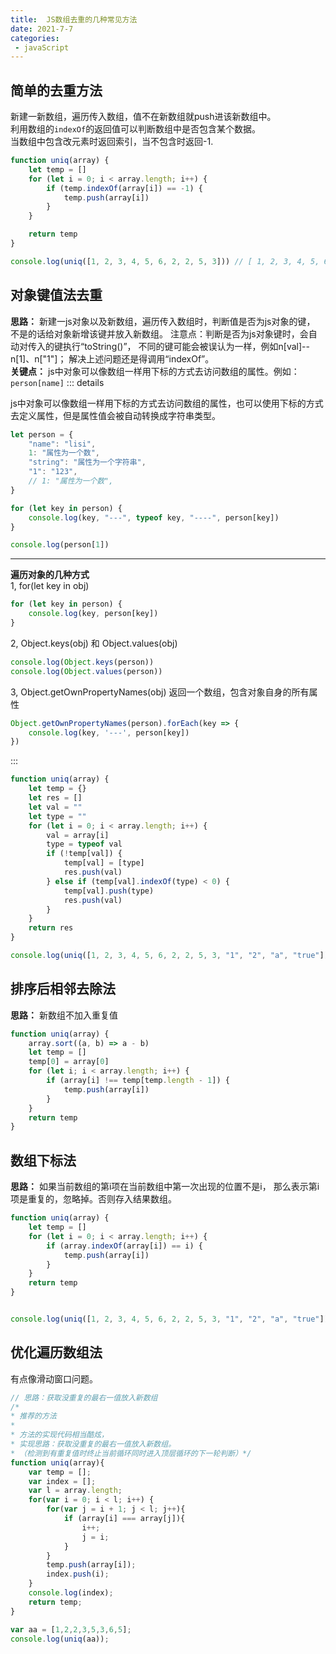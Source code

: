 ```yaml
---
title:  JS数组去重的几种常见方法
date: 2021-7-7
categories: 
 - javaScript
---
```

<Boxx type='tip' />

## 简单的去重方法
新建一新数组，遍历传入数组，值不在新数组就push进该新数组中。   
利用数组的```indexOf```的返回值可以判断数组中是否包含某个数据。        
当数组中包含改元素时返回索引，当不包含时返回-1. 
```js 
function uniq(array) {
    let temp = []
    for (let i = 0; i < array.length; i++) {
        if (temp.indexOf(array[i]) == -1) {
            temp.push(array[i])
        }
    }

    return temp
}

console.log(uniq([1, 2, 3, 4, 5, 6, 2, 2, 5, 3])) // [ 1, 2, 3, 4, 5, 6 ]
```

## 对象键值法去重

**思路：** 新建一js对象以及新数组，遍历传入数组时，判断值是否为js对象的键，
不是的话给对象新增该键并放入新数组。
注意点：判断是否为js对象键时，会自动对传入的键执行“toString()”，
不同的键可能会被误认为一样，例如n[val]-- n[1]、n["1"]；
解决上述问题还是得调用“indexOf”。    
**关键点：** js中对象可以像数组一样用下标的方式去访问数组的属性。例如： ```person[name]```
::: details 

js中对象可以像数组一样用下标的方式去访问数组的属性，也可以使用下标的方式去定义属性，但是属性值会被自动转换成字符串类型。
```js
let person = {
    "name": "lisi",
    1: "属性为一个数",
    "string": "属性为一个字符串",
    "1": "123",
    // 1: "属性为一个数",
}

for (let key in person) {
    console.log(key, "---", typeof key, "----", person[key])
}

console.log(person[1])
```
--- 
**遍历对象的几种方式**   
1, for(let key in obj)
```js
for (let key in person) {
    console.log(key, person[key])
}
```
2, Object.keys(obj) 和 Object.values(obj)
```js
console.log(Object.keys(person))
console.log(Object.values(person))
```
3, Object.getOwnPropertyNames(obj)
返回一个数组，包含对象自身的所有属性
```js
Object.getOwnPropertyNames(person).forEach(key => {
    console.log(key, '---', person[key])
})
```
:::
```js
function uniq(array) {
    let temp = {}
    let res = []
    let val = ""
    let type = ""
    for (let i = 0; i < array.length; i++) {
        val = array[i]
        type = typeof val
        if (!temp[val]) {
            temp[val] = [type]
            res.push(val)
        } else if (temp[val].indexOf(type) < 0) {
            temp[val].push(type)
            res.push(val)
        }
    }
    return res
}

console.log(uniq([1, 2, 3, 4, 5, 6, 2, 2, 5, 3, "1", "2", "a", "true"]))
```


## 排序后相邻去除法  
**思路：** 新数组不加入重复值
```js
function uniq(array) {
    array.sort((a, b) => a - b)
    let temp = []
    temp[0] = array[0]
    for (let i; i < array.length; i++) {
        if (array[i] !== temp[temp.length - 1]) {
            temp.push(array[i])
        }
    }
    return temp
}
```

## 数组下标法

**思路：** 如果当前数组的第i项在当前数组中第一次出现的位置不是i，
那么表示第i项是重复的，忽略掉。否则存入结果数组。
```js
function uniq(array) {
    let temp = []
    for (let i = 0; i < array.length; i++) {
        if (array.indexOf(array[i]) == i) {
            temp.push(array[i])
        }
    }
    return temp
}


console.log(uniq([1, 2, 3, 4, 5, 6, 2, 2, 5, 3, "1", "2", "a", "true"]))
```

## 优化遍历数组法
有点像滑动窗口问题。
```js 
// 思路：获取没重复的最右一值放入新数组
/*
* 推荐的方法
*
* 方法的实现代码相当酷炫，
* 实现思路：获取没重复的最右一值放入新数组。
* （检测到有重复值时终止当前循环同时进入顶层循环的下一轮判断）*/
function uniq(array){
    var temp = [];
    var index = [];
    var l = array.length;
    for(var i = 0; i < l; i++) {
        for(var j = i + 1; j < l; j++){
            if (array[i] === array[j]){
                i++;
                j = i;
            }
        }
        temp.push(array[i]);
        index.push(i);
    }
    console.log(index);
    return temp;
}

var aa = [1,2,2,3,5,3,6,5];
console.log(uniq(aa));
```

